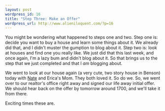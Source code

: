 ```yaml
---
layout: post
wordpress_id: 16
title: "Step Three: Make an Offer"
wordpress_url: http://www.alieniloquent.com/?p=16
---
```

You might be wondering what happened to steps one and two. Step one is: decide
you want to buy a house and learn some things about it. We already did that,
and I didn't muster the gumption to blog about it. Step two is: look at houses
and find one you really like. We just did that this last week, and once again,
I'm a lazy bum and didn't blog about it. So that brings us to the step that we
just completed and that I _am_ blogging about.

We went to look at our house again (a very cute, two story house in Benson)
today with [Nate][1] and Erica's Mom. They both loved it. So do we. So, we
went over to our realtor's office right away and signed our life away initial
offer. We should hear back on the offer by tomorrow around 1700, and we'll
take it from there.

Exciting times these are.

   [1]: http://www.procrasti-nate.com

